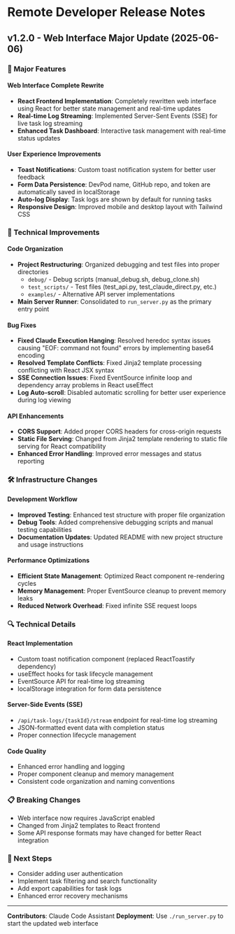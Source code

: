 # Remote Developer Release Notes

## v1.2.0 - Web Interface Major Update (2025-06-06)

### 🎉 Major Features

#### Web Interface Complete Rewrite
- **React Frontend Implementation**: Completely rewritten web interface using React for better state management and real-time updates
- **Real-time Log Streaming**: Implemented Server-Sent Events (SSE) for live task log streaming
- **Enhanced Task Dashboard**: Interactive task management with real-time status updates

#### User Experience Improvements
- **Toast Notifications**: Custom toast notification system for better user feedback
- **Form Data Persistence**: DevPod name, GitHub repo, and token are automatically saved in localStorage
- **Auto-log Display**: Task logs are shown by default for running tasks
- **Responsive Design**: Improved mobile and desktop layout with Tailwind CSS

### 🔧 Technical Improvements

#### Code Organization
- **Project Restructuring**: Organized debugging and test files into proper directories
  - `debug/` - Debug scripts (manual_debug.sh, debug_clone.sh)
  - `test_scripts/` - Test files (test_api.py, test_claude_direct.py, etc.)
  - `examples/` - Alternative API server implementations
- **Main Server Runner**: Consolidated to `run_server.py` as the primary entry point

#### Bug Fixes
- **Fixed Claude Execution Hanging**: Resolved heredoc syntax issues causing "EOF: command not found" errors by implementing base64 encoding
- **Resolved Template Conflicts**: Fixed Jinja2 template processing conflicting with React JSX syntax
- **SSE Connection Issues**: Fixed EventSource infinite loop and dependency array problems in React useEffect
- **Log Auto-scroll**: Disabled automatic scrolling for better user experience during log viewing

#### API Enhancements
- **CORS Support**: Added proper CORS headers for cross-origin requests
- **Static File Serving**: Changed from Jinja2 template rendering to static file serving for React compatibility
- **Enhanced Error Handling**: Improved error messages and status reporting

### 🛠️ Infrastructure Changes

#### Development Workflow
- **Improved Testing**: Enhanced test structure with proper file organization
- **Debug Tools**: Added comprehensive debugging scripts and manual testing capabilities
- **Documentation Updates**: Updated README with new project structure and usage instructions

#### Performance Optimizations
- **Efficient State Management**: Optimized React component re-rendering cycles
- **Memory Management**: Proper EventSource cleanup to prevent memory leaks
- **Reduced Network Overhead**: Fixed infinite SSE request loops

### 🔍 Technical Details

#### React Implementation
- Custom toast notification component (replaced ReactToastify dependency)
- useEffect hooks for task lifecycle management
- EventSource API for real-time log streaming
- localStorage integration for form data persistence

#### Server-Side Events (SSE)
- `/api/task-logs/{taskId}/stream` endpoint for real-time log streaming
- JSON-formatted event data with completion status
- Proper connection lifecycle management

#### Code Quality
- Enhanced error handling and logging
- Proper component cleanup and memory management
- Consistent code organization and naming conventions

### 📋 Breaking Changes
- Web interface now requires JavaScript enabled
- Changed from Jinja2 templates to React frontend
- Some API response formats may have changed for better React integration

### 🎯 Next Steps
- Consider adding user authentication
- Implement task filtering and search functionality
- Add export capabilities for task logs
- Enhanced error recovery mechanisms

---

**Contributors**: Claude Code Assistant
**Deployment**: Use `./run_server.py` to start the updated web interface